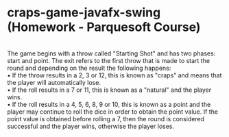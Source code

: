 # craps-game-javafx-swing (Homework - Parquesoft Course)

<br />
The game begins with a throw called "Starting Shot" and has two phases: start and point. The exit refers to the first throw that is made to start the round and depending on the result the following happens:
<br />
• If the throw results in a 2, 3 or 12, this is known as "craps" and means that the player will automatically lose.
<br />
• If the roll results in a 7 or 11, this is known as a "natural" and the player wins.
<br />
• If the roll results in a 4, 5, 6, 8, 9 or 10, this is known as a point and the player may continue to roll the dice in order to obtain the point value. If the point value is obtained before rolling a 7, then the round is considered successful and the player wins, otherwise the player loses. 
